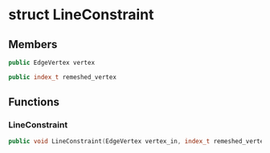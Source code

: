 # struct LineConstraint


## Members

```cpp
public EdgeVertex vertex
```

```cpp
public index_t remeshed_vertex
```



## Functions

### LineConstraint

```cpp
public void LineConstraint(EdgeVertex vertex_in, index_t remeshed_vertex_in)
```




